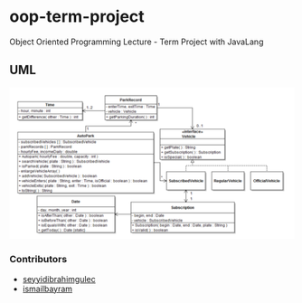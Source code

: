 # oop-term-project
Object Oriented Programming Lecture - Term Project with JavaLang

## UML
![alt text](https://github.com/ismailbayram/oop-term-project/blob/master/uml.png "Logo Title Text 1")


### Contributors
* [seyyidibrahimgulec](https://github.com/seyyidibrahimgulec)
* [ismailbayram](https://github.com/ismailbayram)
